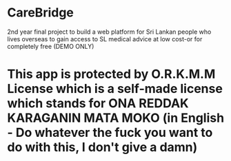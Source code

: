 # CareBridge
2nd year final project to build a web platform for Sri Lankan people who lives overseas to gain access to SL medical advice at low cost-or for completely free (DEMO ONLY)

# This app is protected by O.R.K.M.M License which is a self-made license which stands for ONA REDDAK KARAGANIN MATA MOKO (in English - Do whatever the fuck you want to do with this, I don't give a damn) 
